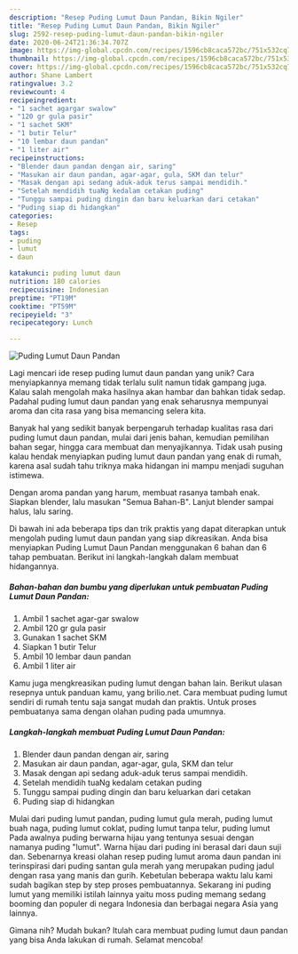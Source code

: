 ```yaml
---
description: "Resep Puding Lumut Daun Pandan, Bikin Ngiler"
title: "Resep Puding Lumut Daun Pandan, Bikin Ngiler"
slug: 2592-resep-puding-lumut-daun-pandan-bikin-ngiler
date: 2020-06-24T21:36:34.707Z
image: https://img-global.cpcdn.com/recipes/1596cb8caca572bc/751x532cq70/puding-lumut-daun-pandan-foto-resep-utama.jpg
thumbnail: https://img-global.cpcdn.com/recipes/1596cb8caca572bc/751x532cq70/puding-lumut-daun-pandan-foto-resep-utama.jpg
cover: https://img-global.cpcdn.com/recipes/1596cb8caca572bc/751x532cq70/puding-lumut-daun-pandan-foto-resep-utama.jpg
author: Shane Lambert
ratingvalue: 3.2
reviewcount: 4
recipeingredient:
- "1 sachet agargar swalow"
- "120 gr gula pasir"
- "1 sachet SKM"
- "1 butir Telur"
- "10 lembar daun pandan"
- "1 liter air"
recipeinstructions:
- "Blender daun pandan dengan air, saring"
- "Masukan air daun pandan, agar-agar, gula, SKM dan telur"
- "Masak dengan api sedang aduk-aduk terus sampai mendidih."
- "Setelah mendidih tuaNg kedalam cetakan puding"
- "Tunggu sampai puding dingin dan baru keluarkan dari cetakan"
- "Puding siap di hidangkan"
categories:
- Resep
tags:
- puding
- lumut
- daun

katakunci: puding lumut daun 
nutrition: 180 calories
recipecuisine: Indonesian
preptime: "PT19M"
cooktime: "PT59M"
recipeyield: "3"
recipecategory: Lunch

---
```



![Puding Lumut Daun Pandan](https://img-global.cpcdn.com/recipes/1596cb8caca572bc/751x532cq70/puding-lumut-daun-pandan-foto-resep-utama.jpg)

Lagi mencari ide resep puding lumut daun pandan yang unik? Cara menyiapkannya memang tidak terlalu sulit namun tidak gampang juga. Kalau salah mengolah maka hasilnya akan hambar dan bahkan tidak sedap. Padahal puding lumut daun pandan yang enak seharusnya mempunyai aroma dan cita rasa yang bisa memancing selera kita.

Banyak hal yang sedikit banyak berpengaruh terhadap kualitas rasa dari puding lumut daun pandan, mulai dari jenis bahan, kemudian pemilihan bahan segar, hingga cara membuat dan menyajikannya. Tidak usah pusing kalau hendak menyiapkan puding lumut daun pandan yang enak di rumah, karena asal sudah tahu triknya maka hidangan ini mampu menjadi suguhan istimewa.

Dengan aroma pandan yang harum, membuat rasanya tambah enak. Siapkan blender, lalu masukan &#34;Semua Bahan-B&#34;. Lanjut blender sampai halus, lalu saring.


Di bawah ini ada beberapa tips dan trik praktis yang dapat diterapkan untuk mengolah puding lumut daun pandan yang siap dikreasikan. Anda bisa menyiapkan Puding Lumut Daun Pandan menggunakan 6 bahan dan 6 tahap pembuatan. Berikut ini langkah-langkah dalam membuat hidangannya.

<!--inarticleads1-->

##### Bahan-bahan dan bumbu yang diperlukan untuk pembuatan Puding Lumut Daun Pandan:

1. Ambil 1 sachet agar-gar swalow
1. Ambil 120 gr gula pasir
1. Gunakan 1 sachet SKM
1. Siapkan 1 butir Telur
1. Ambil 10 lembar daun pandan
1. Ambil 1 liter air


Kamu juga mengkreasikan puding lumut dengan bahan lain. Berikut ulasan resepnya untuk panduan kamu, yang brilio.net. Cara membuat puding lumut sendiri di rumah tentu saja sangat mudah dan praktis. Untuk proses pembuatanya sama dengan olahan puding pada umumnya. 

<!--inarticleads2-->

##### Langkah-langkah membuat Puding Lumut Daun Pandan:

1. Blender daun pandan dengan air, saring
1. Masukan air daun pandan, agar-agar, gula, SKM dan telur
1. Masak dengan api sedang aduk-aduk terus sampai mendidih.
1. Setelah mendidih tuaNg kedalam cetakan puding
1. Tunggu sampai puding dingin dan baru keluarkan dari cetakan
1. Puding siap di hidangkan


Mulai dari puding lumut pandan, puding lumut gula merah, puding lumut buah naga, puding lumut coklat, puding lumut tanpa telur, puding lumut Pada awalnya puding berwarna hijau yang tentunya sesuai dengan namanya puding &#34;lumut&#34;. Warna hijau dari puding ini berasal dari daun suji dan. Sebenarnya kreasi olahan resep puding lumut aroma daun pandan ini terinspirasi dari puding santan gula merah yang merupakan puding jadul dengan rasa yang manis dan gurih. Kebetulan beberapa waktu lalu kami sudah bagikan step by step proses pembuatannya. Sekarang ini puding lumut yang memiliki istilah lainnya yaitu moss puding memang sedang booming dan populer di negara Indonesia dan berbagai negara Asia yang lainnya. 

Gimana nih? Mudah bukan? Itulah cara membuat puding lumut daun pandan yang bisa Anda lakukan di rumah. Selamat mencoba!
